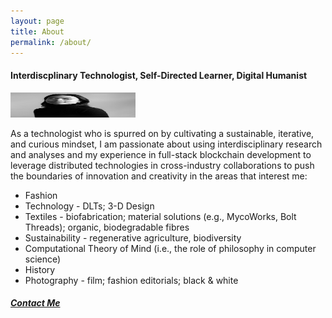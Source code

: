 ```yaml
---
layout: page
title: About
permalink: /about/
---
```


<h4>Interdiscplinary Technologist, Self-Directed Learner, Digital Humanist</h4>
<img src="/assets/images/9.jpg" alt="headshot" width="200" height="40"/>
<p>As a technologist who is spurred on by cultivating a sustainable, iterative, and curious mindset, I am passionate about using interdisciplinary research and analyses and my experience in full-stack blockchain development to leverage distributed technologies in cross-industry collaborations to push the boundaries of innovation and creativity in the areas that interest me:</p>

<ul>
    <li>Fashion</li>
    <li>Technology - DLTs; 3-D Design</li>
    <li>Textiles - biofabrication; material solutions (e.g., MycoWorks, Bolt Threads); organic, biodegradable fibres</li>
    <li>Sustainability - regenerative agriculture, biodiversity</li>
    <li>Computational Theory of Mind (i.e., the role of philosophy in computer science)</li>
    <li>History</li>
    <li>Photography - film; fashion editorials; black & white</li>
</ul>

<p></p>
<p></p>

<h5>
<a href="mailto: ipjessica9@gmail.com">Contact Me</a>
</h5>
